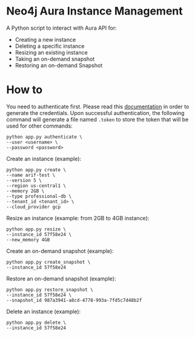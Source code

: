 # Neo4j Aura Instance Management 

A Python script to interact with Aura API for:
* Creating a new instance
* Deleting a specific instance
* Resizing an existing instance
* Taking an on-demand snapshot
* Restoring an on-demand Snapshot

# How to

You need to authenticate first. Please read this [documentation](https://neo4j.com/docs/aura/platform/api/authentication/#_creating_credentials) 
in order to generate the credentials. Upon successful authentication, the following command will generate a file named 
`.token` to store the token that will be used for other commands:
```shell
python app.py authenticate \
--user <username> \
--password <password>

```

Create an instance (example):
```shell
python app.py create \
--name arif-test \
--version 5 \
--region us-central1 \
--memory 2GB \
--type professional-db \
--tenant_id <tenant_id> \
--cloud_provider gcp
```

Resize an instance (example: from 2GB to 4GB instance):
```shell
python app.py resize \
--instance_id 57f58e24 \
--new_memory 4GB 
```

Create an on-demand snapshot (example):
```shell
python app.py create_snapshot \
--instance_id 57f58e24
```

Restore an on-demand snapshot (example):
```shell
python app.py restore_snapshot \
--instance_id 57f58e24 \
--snapshot_id 987a3941-a8cd-4778-993a-7fd5c7d48b2f
```

Delete an instance (example):
```shell
python app.py delete \
--instance_id 57f58e24
```